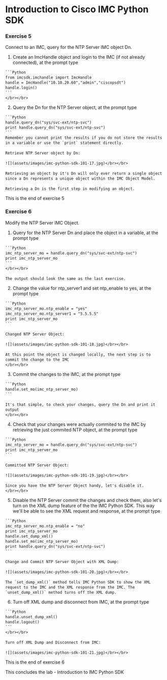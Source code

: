 # Introduction to Cisco IMC Python SDK

### Exercise 5
Connect to an IMC, query for the NTP Server IMC object Dn.

  1. Create an ImcHandle object and login to the IMC (if not already connected), at the prompt type

    ```Python
    from imcsdk.imchandle import ImcHandle
    handle = ImcHandle("10.10.20.60","admin","ciscopsdt")
    handle.login()
    ```
    </br></br>

  2. Query the Dn for the NTP Server object, at the prompt type

    ```Python
    handle.query_dn("sys/svc-ext/ntp-svc")
    print handle.query_dn("sys/svc-ext/ntp-svc")
    ```
    Remember you cannot print the results if you do not store the results in a variable or use the `print` statement directly.

    Retrieve NTP Server object by Dn:

    ![](assets/images/imc-python-sdk-101-17.jpg)</br></br>

    Retrieving an object by it's Dn will only ever return a single object since a Dn represents a unique object within the IMC Object Model.

    Retrieving a Dn is the first step in modifying an object.

This is the end of exercise 5

### Exercise 6
Modify the NTP Server IMC Object.

  1. Query for the NTP Server Dn and place the object in a variable, at the prompt type

    ```Python
    imc_ntp_server_mo = handle.query_dn("sys/svc-ext/ntp-svc")
    print imc_ntp_server_mo
    ```
    </br></br>

    The output should look the same as the last exercise.

  2. Change the value for ntp_server1 and set ntp_enable to yes, at the prompt type

    ```Python
    imc_ntp_server_mo.ntp_enable = "yes"
    imc_ntp_server_mo.ntp_server1 = "5.5.5.5"
    print imc_ntp_server_mo
    ```

    Changed NTP Server Object:

    ![](assets/images/imc-python-sdk-101-18.jpg)</br></br>

    At this point the object is changed locally, the next step is to commit the change to the IMC
    </br></br>

  3. Commit the changes to the IMC, at the prompt type

    ```Python
    handle.set_mo(imc_ntp_server_mo)
    ```

    It's that simple, to check your changes, query the Dn and print it output
    </br></br>

  4. Check that your changes were actually commited to the IMC by retrieving the just commited NTP object, at the prompt type

    ```Python
    imc_ntp_server_mo = handle.query_dn("sys/svc-ext/ntp-svc")
    print imc_ntp_server_mo
    ```

    Committed NTP Server Object:

    ![](assets/images/imc-python-sdk-101-19.jpg)</br></br>

    Since you have the NTP Server Object handy, let's disable it.
    </br></br>

  5. Disable the NTP Server commit the changes and check them, also let's turn on the XML dump feature of the the IMC Python SDK. This way we'll be able to see the XML request and response, at the prompt type

    ```Python
    imc_ntp_server_mo.ntp_enable = "no"
    print imc_ntp_server_mo
    handle.set_dump_xml()
    handle.set_mo(imc_ntp_server_mo)
    print handle.query_dn("sys/svc-ext/ntp-svc")
    ```

    Change and Commit NTP Server Object with XML Dump:

    ![](assets/images/imc-python-sdk-101-20.jpg)</br></br>

    The `set_dump_xml()` method tells IMC Python SDK to show the XML request to the IMC and the XML response from the IMC. The `unset_dump_xml()` method turns off the XML dump.

  6. Turn off XML dump and disconnect from IMC, at the prompt type

    ```Python
    handle.unset_dump_xml()
    handle.logout()
    ```
    </br></br>

    Turn off XML Dump and Disconnect from IMC:

    ![](assets/images/imc-python-sdk-101-21.jpg)</br></br>

This is the end of exercise 6

This concludes the lab - Introduction to IMC Python SDK
